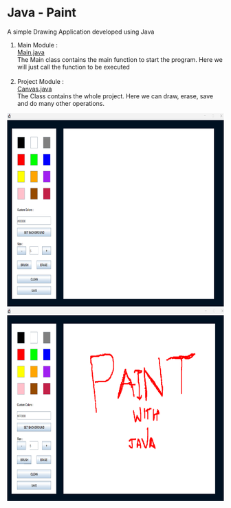 # Java - Paint

A simple Drawing Application developed using Java

1. Main Module :<br>
  <a href="https://github.com/Aman-Yadav-1/java-projects/blob/master/J-Paint/canvas/Main.java">Main.java</a><br>
  The Main class contains the main function to start the program. Here we will just call the function to be executed<br><br>
2. Project Module :<br>
    <a href="https://github.com/Aman-Yadav-1/java-projects/blob/master/J-Paint/canvas/Canvas.java">Canvas.java</a><br>
    The Class contains the whole project. Here we can draw, erase, save and do many other operations.
  
<img src="https://github.com/Aman-Yadav-1/java-projects/blob/master/J-Paint/J-paint.png" width="700" height="450"/>
<img src="https://github.com/Aman-Yadav-1/java-projects/blob/master/J-Paint/paintwithjava.png" width="700" height="450"/>
